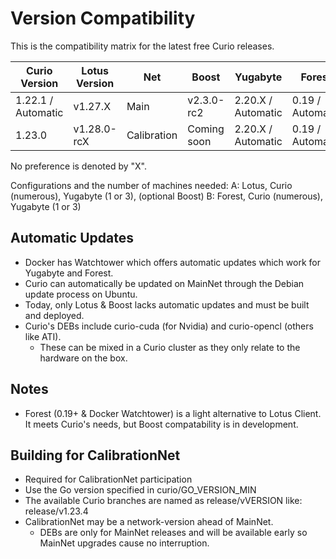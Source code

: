 
# Version Compatibility

This is the compatibility matrix for the latest free Curio releases.

| Curio Version       | Lotus Version | Net          | Boost       | Yugabyte           | Forest           |
| ------------------- | ------------- | ------------ | ----------- | ------------------ | ---------------- |
| 1.22.1 / Automatic  | v1.27.X       | Main         | v2.3.0-rc2  | 2.20.X / Automatic | 0.19 / Automatic |
| 1.23.0              | v1.28.0-rcX   | Calibration  | Coming soon | 2.20.X / Automatic | 0.19 / Automatic |

No preference is denoted by "X".

Configurations and the number of machines needed:
 A: Lotus, Curio (numerous), Yugabyte (1 or 3), (optional Boost)
 B: Forest, Curio (numerous), Yugabyte (1 or 3)

## Automatic Updates

- Docker has Watchtower which offers automatic updates which work for Yugabyte and Forest.
- Curio can automatically be updated on MainNet through the Debian update process on Ubuntu.
- Today, only Lotus & Boost lacks automatic updates and must be built and deployed.
- Curio's DEBs include curio-cuda (for Nvidia) and curio-opencl (others like ATI).
  - These can be mixed in a Curio cluster as they only relate to the hardware on the box.

## Notes

- Forest (0.19+ & Docker Watchtower) is a light alternative to Lotus Client. It meets Curio's needs, but Boost compatability is in development.

## Building for CalibrationNet

- Required for CalibrationNet participation
- Use the Go version specified in curio/GO_VERSION_MIN
- The available Curio branches are named as release/vVERSION like: release/v1.23.4
- CalibrationNet may be a network-version ahead of MainNet.
  - DEBs are only for MainNet releases and will be available early so MainNet upgrades cause no interruption.
